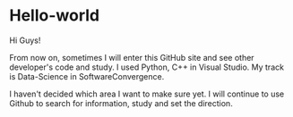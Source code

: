 # Hello-world

Hi Guys!

From now on, sometimes I will enter this GitHub site and see other developer's code and study.
I used Python, C++ in Visual Studio. My track is Data-Science in SoftwareConvergence.

I haven't decided which area I want to make sure yet. 
I will continue to use Github to search for information, study and set the direction.
